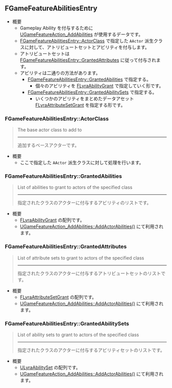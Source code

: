 ## FGameFeatureAbilitiesEntry

* 概要
	* Gameplay Ability を付与するために [UGameFeatureAction_AddAbilities] が使用するデータです。
	* [FGameFeatureAbilitiesEntry::ActorClass] で指定した `AActor` 派生クラスに対して、アトリビュートセットとアビリティを付与します。
	* アトリビュートセットは [FGameFeatureAbilitiesEntry::GrantedAttributes] に従って付与されます。
	* アビリティは二通りの方法があります。
		* [FGameFeatureAbilitiesEntry::GrantedAbilities] で指定する。
			* 個々のアビリティを [FLyraAbilityGrant] で指定していく形です。
		* [FGameFeatureAbilitiesEntry::GrantedAbilitySets] で指定する。
			* いくつかのアビリティをまとめたデータアセット [FLyraAttributeSetGrant] を指定する形です。

### FGameFeatureAbilitiesEntry::ActorClass

> The base actor class to add to
> 
> ----
> 追加するベースアクターです。

* 概要
	* ここで指定した `AActor` 派生クラスに対して処理を行います。

### FGameFeatureAbilitiesEntry::GrantedAbilities

> List of abilities to grant to actors of the specified class
> 
> ----
> 指定されたクラスのアクターに付与するアビリティのリストです。

* 概要
	* [FLyraAbilityGrant] の配列です。
	* [UGameFeatureAction_AddAbilities::AddActorAbilities()] にて利用されます。

### FGameFeatureAbilitiesEntry::GrantedAttributes

> List of attribute sets to grant to actors of the specified class  
> 
> ----
> 指定されたクラスのアクターに付与するアトリビュートセットのリストです。

* 概要
	* [FLyraAttributeSetGrant] の配列です。
	* [UGameFeatureAction_AddAbilities::AddActorAbilities()] にて利用されます。

### FGameFeatureAbilitiesEntry::GrantedAbilitySets

> List of ability sets to grant to actors of the specified class
> 
> ----
> 指定されたクラスのアクターに付与するアビリティセットのリストです。

* 概要
	* [ULyraAbilitySet] の配列です。
	* [UGameFeatureAction_AddAbilities::AddActorAbilities()] にて利用されます。


<!--- ページ内のリンク --->

<!--- 自前の画像へのリンク --->

<!--- generated --->
[FGameFeatureAbilitiesEntry::ActorClass]: #fgamefeatureabilitiesentryactorclass
[FGameFeatureAbilitiesEntry::GrantedAbilities]: #fgamefeatureabilitiesentrygrantedabilities
[FGameFeatureAbilitiesEntry::GrantedAttributes]: #fgamefeatureabilitiesentrygrantedattributes
[FGameFeatureAbilitiesEntry::GrantedAbilitySets]: #fgamefeatureabilitiesentrygrantedabilitysets
[FLyraAbilityGrant]: ../../Lyra/GameFeature/FLyraAbilityGrant.md#flyraabilitygrant
[FLyraAttributeSetGrant]: ../../Lyra/GameFeature/FLyraAttributeSetGrant.md#flyraattributesetgrant
[UGameFeatureAction_AddAbilities]: ../../Lyra/GameFeature/UGameFeatureAction_AddAbilities.md#ugamefeatureactionaddabilities
[UGameFeatureAction_AddAbilities::AddActorAbilities()]: ../../Lyra/GameFeature/UGameFeatureAction_AddAbilities.md#ugamefeatureactionaddabilitiesaddactorabilities
[ULyraAbilitySet]: ../../Lyra/GameplayAbility/ULyraAbilitySet.md#ulyraabilityset
